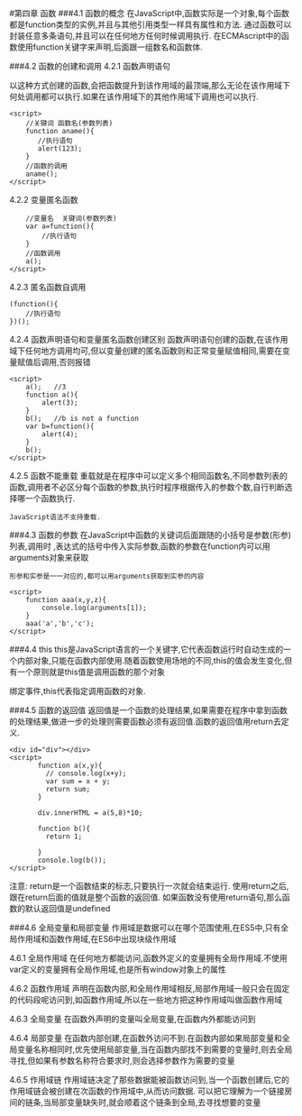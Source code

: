 #第四章 函数
###4.1 函数的概念
在JavaScript中,函数实际是一个对象,每个函数都是function类型的实例,并且与其他引用类型一样具有属性和方法.
通过函数可以封装任意多条语句,并且可以在任何地方任何时候调用执行.
在ECMAscript中的函数使用function关键字来声明,后面跟一组数名和函数体.

###4.2 函数的创建和调用
4.2.1 函数声明语句

以这种方式创建的函数,会把函数提升到该作用域的最顶端,那么无论在该作用域下何处调用都可以执行.如果在该作用域下的其他作用域下调用也可以执行.

    <script>
        //关键词 函数名(参数列表)
        function aname(){
           //执行语句 
           alert(123);
        }
        //函数的调用
        aname();    
    </script>

4.2.2 变量匿名函数

        //变量名  关键词(参数列表)
        var a=function(){
            //执行语句
        }
        //函数调用
        a();
    </script>

4.2.3 匿名函数自调用

    (function(){
        //执行语句
    })();

4.2.4 函数声明语句和变量匿名函数创建区别
函数声明语句创建的函数,在该作用域下任何地方调用均可,但以变量创建的匿名函数则和正常变量赋值相同,需要在变量赋值后调用,否则报错

    <script>
        a();   //3
        function a(){
            alert(3);
        } 
        b();   //b is not a function 
        var b=function(){
            alert(4);
        }
        b();
    </script>

4.2.5 函数不能重载
重载就是在程序中可以定义多个相同函数名,不同参数列表的函数,调用者不必区分每个函数的参数,执行时程序根据传入的参数个数,自行判断选择哪一个函数执行.

    JavaScript语法不支持重载.

###4.3 函数的参数
在JavaScript中函数的关键词后面跟随的小括号是参数(形参)列表,调用时
,表达式的括号中传入实际参数,函数的参数在function内可以用arguments对象来获取

    形参和实参是一一对应的,都可以用arguments获取到实参的内容

    <script>
        function aaa(x,y,z){
            console.log(arguments[1]);
        }  
        aaa('a','b','c');  
    </script>

###4.4 this
this是JavaScript语言的一个关键字,它代表函数运行时自动生成的一个内部对象,只能在函数内部使用.随着函数使用场地的不同,this的值会发生变化,但有一个原则就是this值是调用函数的那个对象

绑定事件,this代表指定调用函数的对象.

###4.5 函数的返回值
返回值是一个函数的处理结果,如果需要在程序中拿到函数的处理结果,做进一步的处理则需要函数必须有返回值.函数的返回值用return去定义.

    <div id="div"></div>
    <script>
           function a(x,y){
             // console.log(x+y);
             var sum = x + y;
             return sum;
           }
    
           div.innerHTML = a(5,8)*10;
    
           function b(){
             return 1;
    
           }
           console.log(b());
    </script>

注意:
return是一个函数结束的标志,只要执行一次就会结束运行.
使用return之后,跟在return后面的值就是整个函数的返回值.
如果函数没有使用return语句,那么函数的默认返回值是undefined

###4.6 全局变量和局部变量
作用域是数据可以在哪个范围使用,在ES5中,只有全局作用域和函数作用域,在ES6中出现块级作用域

4.6.1 全局作用域
在任何地方都能访问,函数外定义的变量拥有全局作用域.不使用var定义的变量拥有全局作用域,也是所有window对象上的属性

4.6.2 函数作用域
声明在函数内部,和全局作用域相反,局部作用域一般只会在固定的代码段呢访问到,如函数作用域,所以在一些地方把这种作用域叫做函数作用域

4.6.3 全局变量
在函数外声明的变量叫全局变量,在函数内外都能访问到

4.6.4 局部变量
在函数内部创建,在函数外访问不到.在函数内部如果局部变量和全局变量名称相同时,优先使用局部变量,当在函数内部找不到需要的变量时,则去全局寻找,但如果有参数名称符合要求时,则会选择参数作为需要的变量

4.6.5 作用域链
作用域链决定了那些数据能被函数访问到,当一个函数创建后,它的作用域链会被创建在次函数的作用域中,从而访问数据.
可以把它理解为一个链接房间的链条,当局部变量缺失时,就会顺着这个链条到全局,去寻找想要的变量